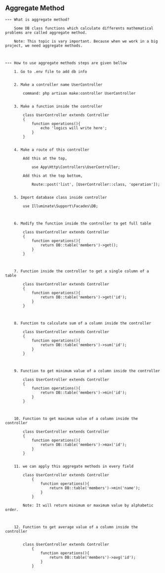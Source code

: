 ## **Aggregate Method**

    ➢➢➢ What is aggregate method?
            
        Some DB class functions which calculate differents mathematical problems are called aggregate method.
        
        Note: This topic is vary important. Because when we work in a big project, we need aggregate methods.
        
        
        
    ➢➢➢ How to use aggregate methods steps are given bellow
    
        1. Go to .env file to add db info 


        2. Make a controller name UserController
        
            command: php artisan make:controller UserController
                    
                    
        3. Make a function inside the controller
        
            class UserController extends Controller
            {
                function operations(){
                    echo 'logics will write here';
                }
            }
            
            
        4. Make a route of this controller
                
            Add this at the top,
                
                use App\Http\Controllers\UserController;
            
            Add this at the top bottom,
                
                Route::post('list', [UserController::class, 'operation']); 
                
                
        5. Import database class inside controller
        
            use Illuminate\Support\Facades\DB;
            
        
        
        6. Modify the function inside the controller to get full table
                
            class UserController extends Controller
            {
                function operations(){
                    return DB::table('members')->get();
                }
            }
            
        
        
        7. Function inside the controller to get a single column of a table
                
            class UserController extends Controller
            {
                function operations(){
                    return DB::table('members')->get('id');
                }
            }
            
        
        
        8. Function to calculate sum of a column inside the controller
                
            class UserController extends Controller
            {
                function operations(){
                    return DB::table('members')->sum('id');
                }
            }
            
        
        
        9. Function to get minimum value of a column inside the controller
                
            class UserController extends Controller
            {
                function operations(){
                    return DB::table('members')->min('id');
                }
            }
            
        
        
        10. Function to get maximum value of a column inside the controller
                
            class UserController extends Controller
            {
                function operations(){
                    return DB::table('members')->max('id');
                }
            }
            
            
        11. we can apply this aggregate methods in every field
    
            class UserController extends Controller
                {
                    function operations(){
                        return DB::table('members')->min('name');
                    }
                }
                
            Note: It will return minimum or maximum value by alphabetic order.



        12. Function to get average value of a column inside the controller

    
            class UserController extends Controller
                {
                    function operations(){
                        return DB::table('members')->avg('id');
                    }
                }
                                    